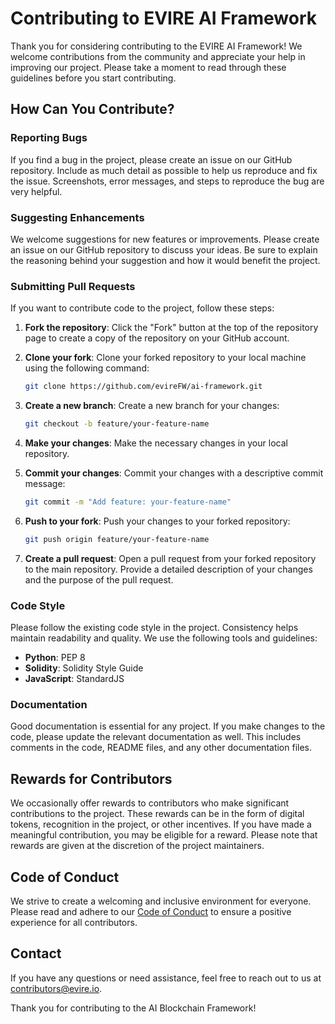 # Contributing to EVIRE AI Framework

Thank you for considering contributing to the EVIRE AI Framework! We welcome contributions from the community and appreciate your help in improving our project. Please take a moment to read through these guidelines before you start contributing.

## How Can You Contribute?

### Reporting Bugs

If you find a bug in the project, please create an issue on our GitHub repository. Include as much detail as possible to help us reproduce and fix the issue. Screenshots, error messages, and steps to reproduce the bug are very helpful.

### Suggesting Enhancements

We welcome suggestions for new features or improvements. Please create an issue on our GitHub repository to discuss your ideas. Be sure to explain the reasoning behind your suggestion and how it would benefit the project.

### Submitting Pull Requests

If you want to contribute code to the project, follow these steps:

1. **Fork the repository**: Click the "Fork" button at the top of the repository page to create a copy of the repository on your GitHub account.

2. **Clone your fork**: Clone your forked repository to your local machine using the following command:
    ```bash
    git clone https://github.com/evireFW/ai-framework.git
    ```

3. **Create a new branch**: Create a new branch for your changes:
    ```bash
    git checkout -b feature/your-feature-name
    ```

4. **Make your changes**: Make the necessary changes in your local repository.

5. **Commit your changes**: Commit your changes with a descriptive commit message:
    ```bash
    git commit -m "Add feature: your-feature-name"
    ```

6. **Push to your fork**: Push your changes to your forked repository:
    ```bash
    git push origin feature/your-feature-name
    ```

7. **Create a pull request**: Open a pull request from your forked repository to the main repository. Provide a detailed description of your changes and the purpose of the pull request.

### Code Style

Please follow the existing code style in the project. Consistency helps maintain readability and quality. We use the following tools and guidelines:

- **Python**: PEP 8
- **Solidity**: Solidity Style Guide
- **JavaScript**: StandardJS

### Documentation

Good documentation is essential for any project. If you make changes to the code, please update the relevant documentation as well. This includes comments in the code, README files, and any other documentation files.

## Rewards for Contributors

We occasionally offer rewards to contributors who make significant contributions to the project. These rewards can be in the form of digital tokens, recognition in the project, or other incentives. If you have made a meaningful contribution, you may be eligible for a reward. Please note that rewards are given at the discretion of the project maintainers.

## Code of Conduct

We strive to create a welcoming and inclusive environment for everyone. Please read and adhere to our [Code of Conduct](CODE_OF_CONDUCT.md) to ensure a positive experience for all contributors.

## Contact

If you have any questions or need assistance, feel free to reach out to us at [contributors@evire.io](mailto:contributors@evire.io).

Thank you for contributing to the AI Blockchain Framework!
